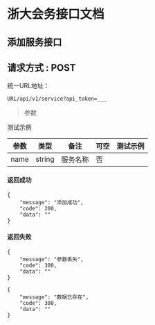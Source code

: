 
# 浙大会务接口文档

## 添加服务接口
## 请求方式 : POST

统一URL地址：
	
```
URL/api/v1/service?api_token=___
```


> 参数

测试示例

| 参数 | 类型 | 备注 | 可空 | 测试示例 |
| --- | --- | --- | --- | --- |
| name| string | 服务名称 | 否 | |


#### 返回成功
```
{
    "message": "添加成功",
    "code": 200,
    "data": ""
}
```
#### 返回失败
```
{
    "message": "参数丢失",
    "code": 300,
    "data": ""
}

{
    "message": "数据已存在",
    "code": 300,
    "data": ""
}
```


